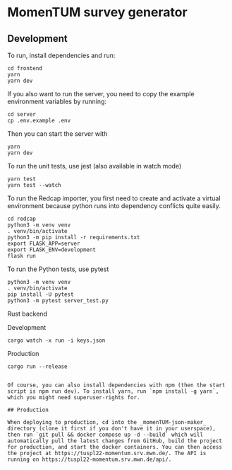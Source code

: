 # MomenTUM survey generator

## Development

To run, install dependencies and run:

```
cd frontend
yarn
yarn dev
```

If you also want to run the server, you need to copy the example environment variables by running:

```
cd server
cp .env.example .env
```

Then you can start the server with

```
yarn
yarn dev
```

To run the unit tests, use jest (also available in watch mode)

```
yarn test
yarn test --watch
```

To run the Redcap importer, you first need to create and activate a virtual environment because python runs into dependency conflicts quite easily.

```
cd redcap
python3 -m venv venv
. venv/bin/activate
python3 -m pip install -r requirements.txt
export FLASK_APP=server
export FLASK_ENV=development
flask run
```

To run the Python tests, use pytest

```
python3 -m venv venv
. venv/bin/activate
pip install -U pytest
python3 -m pytest server_test.py
```

Rust backend

Development

```
cargo watch -x run -i keys.json
```

Production

```
cargo run --release
```

```

Of course, you can also install dependencies with npm (then the start script is npm run dev). To install yarn, run `npm install -g yarn`, which you might need superuser-rights for.

## Production

When deploying to production, cd into the _momenTUM-json-maker_ directory (clone it first if you don't have it in your userspace), then run `git pull && docker compose up -d --build` which will automatically pull the latest changes from GitHub, build the project for production, and start the docker containers. You can then access the project at https://tuspl22-momentum.srv.mwn.de/. The API is running on https://tuspl22-momentum.srv.mwn.de/api/.
```
